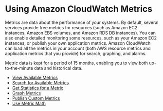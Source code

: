# Using Amazon CloudWatch Metrics<a name="working_with_metrics"></a>

Metrics are data about the performance of your systems\. By default, several services provide free metrics for resources \(such as Amazon EC2 instances, Amazon EBS volumes, and Amazon RDS DB instances\)\. You can also enable detailed monitoring some resources, such as your Amazon EC2 instances, or publish your own application metrics\. Amazon CloudWatch can load all the metrics in your account \(both AWS resource metrics and application metrics that you provide\) for search, graphing, and alarms\.

Metric data is kept for a period of 15 months, enabling you to view both up\-to\-the\-minute data and historical data\.


+ [View Available Metrics](viewing_metrics_with_cloudwatch.md)
+ [Search for Available Metrics](finding_metrics_with_cloudwatch.md)
+ [Get Statistics for a Metric](getting-metric-statistics.md)
+ [Graph Metrics](graph_metrics.md)
+ [Publish Custom Metrics](publishingMetrics.md)
+ [Use Metric Math](using-metric-math.md)